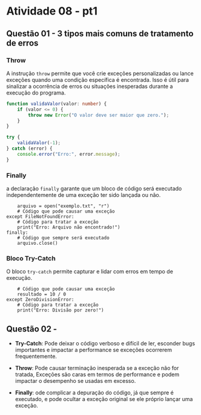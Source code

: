 # Atividade 08 - pt1

## Questão 01 - 3 tipos mais comuns de tratamento de erros

### Throw  
A instrução `throw` permite que você crie exceções personalizadas ou lance exceções quando uma condição específica é encontrada. Isso é útil para sinalizar a ocorrência de erros ou situações inesperadas durante a execução do programa.  

```typescript
function validaValor(valor: number) {
    if (valor <= 0) {
        throw new Error("O valor deve ser maior que zero.");
    }
}

try {
    validaValor(-1);
} catch (error) {
    console.error("Erro:", error.message);
}
```

### Finally
a declaração `finally` garante que um bloco de código será executado independentemente de uma exceção ter sido lançada ou não.

```try:
    arquivo = open("exemplo.txt", "r")
    # Código que pode causar uma exceção
except FileNotFoundError:
    # Código para tratar a exceção
    print("Erro: Arquivo não encontrado!")
finally:
    # Código que sempre será executado
    arquivo.close()
```
### Bloco Try-Catch
O bloco `try-catch` permite capturar e lidar com erros em tempo de execução.  
```try:
    # Código que pode causar uma exceção
    resultado = 10 / 0
except ZeroDivisionError:
    # Código para tratar a exceção
    print("Erro: Divisão por zero!")
```
## Questão 02 - 
- **Try-Catch**: Pode deixar o código verboso e difícil de ler, esconder bugs importantes e impactar a performance se exceções ocorrerem frequentemente.

- **Throw**: Pode causar terminação inesperada se a exceção não for tratada, Exceções são caras em termos de performance e podem impactar o desempenho se usadas em excesso.

- **Finally**: ode complicar a depuração do código, já que sempre é executado, e pode ocultar a exceção original se ele próprio lançar uma exceção.
